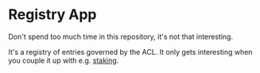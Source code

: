 # Registry App

Don't spend too much time in this repository, it's not that interesting.

It's a registry of entries governed by the ACL. It only gets interesting when you couple it up with e.g. [staking](https://github.com/aragonlabs/staking).
